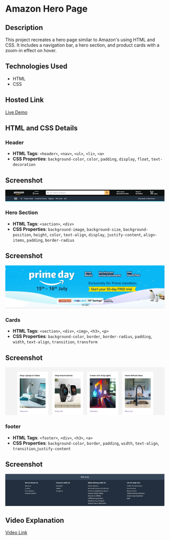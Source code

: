 # Amazon Hero Page

## Description
This project recreates a hero page similar to Amazon's using HTML and CSS. It includes a navigation bar, a hero section, and product cards with a zoom-in effect on hover.

## Technologies Used
- HTML
- CSS

## Hosted Link
[Live Demo](https://deepesh-pundir8898.github.io/Weekly_test-5/)

## HTML and CSS Details



### Header
- **HTML Tags**: `<header>`, `<nav>`, `<ul>`, `<li>`, `<a>`
- **CSS Properties**: `background-color`, `color`, `padding`, `display`, `float`, `text-decoration`
## Screenshot

![Screenshot](screenshots/Screenshot_1.png)


### Hero Section
- **HTML Tags**: `<section>`, `<div>`
- **CSS Properties**: `background-image`, `background-size`, `background-position`, `height`, `color`, `text-align`, `display`, `justify-content`, `align-items`, `padding`, `border-radius`

## Screenshot
![Screenshot](screenshots/Screenshot_2.png)

### Cards
- **HTML Tags**: `<section>`, `<div>`, `<img>`, `<h3>`, `<p>`
- **CSS Properties**: `background-color`, `border`, `border-radius`, `padding`, `width`, `text-align`, `transition`, `transform`

## Screenshot
![Screenshot](screenshots/Screenshot_3.png)


### footer
- **HTML Tags**: `<footer>`, `<div>`, `<h3>`, `<a>`
- **CSS Properties**: `background-color`, `border`,  `padding`, `width`, `text-align`, `transition`,`justify-content`

## Screenshot
![Screenshot](screenshots/Screenshot_4.png)

## Video Explanation
[Video Link](weekly-test-5.mkv)
